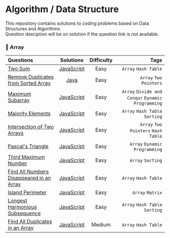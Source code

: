# Algorithm / Data Structure
This repository contains solutions to coding problems based on Data Structures and Algorithms.\
Question desciption will be on solution if the question link is not available.

### :pushpin: Array

| Questions    | Solutions | Difficulty  | Tags   |
| :---        |    :----:   |        :---: |     ----: |
| [Two Sum](https://leetcode.com/problems/two-sum/)   | [JavaScript](https://github.com/jungyup/algorithm-datastructure/blob/main/solutions/javascript/two-sum.js)     | Easy  | `Array` `Hash Table`   |
| [Remove Duplicates from Sorted Array](https://leetcode.com/problems/remove-duplicates-from-sorted-array/)   | [Java](https://github.com/jungyup/algorithm-datastructure/blob/main/solutions/java/remove-duplicates-from-sorted-array.java)       | Easy    | `Array` `Two Pointers`  |
| [Maximum Subarray](https://leetcode.com/problems/maximum-subarray/)  |  [JavaScript](https://github.com/jungyup/algorithm-datastructure/blob/main/solutions/javascript/maximum-subarray.js)  | Easy  | `Array` `Divide and Conqur` `Dynamic Programming` |
| [Majority Elements](https://leetcode.com/problems/majority-element/) |  [JavaScript](https://github.com/jungyup/algorithm-datastructure/blob/main/solutions/javascript/majority-elements.js) | Easy  | `Array` `Hash Table` `Sorting` |
| [Intersection of Two Arrays](https://leetcode.com/problems/intersection-of-two-arrays/) | [JavaScript](https://github.com/jungyup/algorithm-datastructure/blob/main/solutions/javascript/intersection-of-two-arrays.js) | Easy | `Array` `Two Pointers` `Hash Table` |
| [Pascal's Triangle](https://leetcode.com/problems/pascals-triangle/) | [JavaScript](https://github.com/jungyup/algorithm-datastructure/blob/main/solutions/javascript/pascals-triangle.js) | Easy | `Array` `Dynamic Programming` |
| [Third Maximum Number](https://leetcode.com/problems/third-maximum-number/) | [JavaScript](https://github.com/jungyup/algorithm-datastructure/blob/main/solutions/javascript/third-maximum-number.js) | Easy | `Array` `Sorting` |
| [Find All Numbers Disappeared in an Array](https://leetcode.com/problems/find-all-numbers-disappeared-in-an-array/) | [JavaScript](https://github.com/jungyup/algorithm-datastructure/blob/main/solutions/javascript/find-all-numbers-disappeared-in-an-array.js) | Easy | `Array` `Hash Table` |
|[Island Perimeter](https://leetcode.com/problems/island-perimeter/) | [JavaScript](https://github.com/jungyup/algorithm-datastructure/blob/main/solutions/javascript/island-perimeter.js) | Easy | `Array` `Matrix` |
|[Longest Harmonious Subsequence](https://leetcode.com/problems/longest-harmonious-subsequence/) | [JavaScript](https://github.com/jungyup/algorithm-datastructure/blob/main/solutions/javascript/longest-harmonious-subsequence.js) | Easy | `Array` `Hash Table` `Sorting` |
| [Find All Duplicates in an Array](https://leetcode.com/problems/find-all-duplicates-in-an-array/) | [JavaScript](https://github.com/jungyup/algorithm-datastructure/blob/main/solutions/javascript/find-all-duplicates-in-an-array.js) | Medium | `Array` `Hash Table` |
